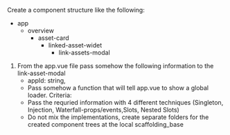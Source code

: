 Create a component structure like the following:

- app
    - overview
        - asset-card
            - linked-asset-widet
                - link-assets-modal



1. From the app.vue file pass somehow the following information to the link-asset-modal
    - appId: string,
    - Pass somehow a function that will tell app.vue to show a global loader.
Criteria:
    - Pass the requried information with 4 different techniques (Singleton, Injection, Waterfall-props/events,Slots, Nested Slots)
    - Do not mix the implementations, create separate folders for the created component trees at the local scaffolding_base